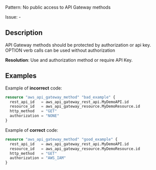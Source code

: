 Pattern: No public access to API Gateway methods

Issue: -

## Description

API Gateway methods should be protected by authorization or api key. OPTION verb calls can be used without authorization

**Resolution**: Use and authorization method or require API Key.

## Examples

Example of **incorrect** code:

```terraform
resource "aws_api_gateway_method" "bad_example" {
  rest_api_id   = aws_api_gateway_rest_api.MyDemoAPI.id
  resource_id   = aws_api_gateway_resource.MyDemoResource.id
  http_method   = "GET"
  authorization = "NONE"
}
```

Example of **correct** code:

```terraform
resource "aws_api_gateway_method" "good_example" {
  rest_api_id   = aws_api_gateway_rest_api.MyDemoAPI.id
  resource_id   = aws_api_gateway_resource.MyDemoResource.id
  http_method   = "GET"
  authorization = "AWS_IAM"
}
```